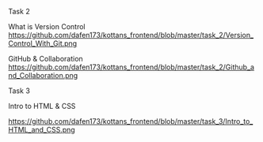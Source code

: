 Task 2

What is Version Control
https://github.com/dafen173/kottans_frontend/blob/master/task_2/Version_Control_With_Git.png

GitHub & Collaboration
https://github.com/dafen173/kottans_frontend/blob/master/task_2/Github_and_Collaboration.png



Task 3

Intro to HTML & CSS

https://github.com/dafen173/kottans_frontend/blob/master/task_3/Intro_to_HTML_and_CSS.png






